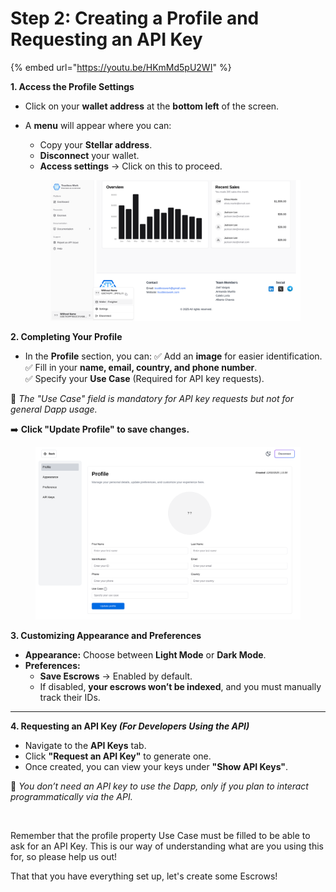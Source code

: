 # Step 2: Creating a Profile and Requesting an API Key

{% embed url="https://youtu.be/HKmMd5pU2WI" %}

**1. Access the Profile Settings**

* Click on your **wallet address** at the **bottom left** of the screen.
*   A **menu** will appear where you can:

    * Copy your **Stellar address**.
    * **Disconnect** your wallet.
    * **Access settings** → Click on this to proceed.



    <figure><img src="../../.gitbook/assets/image (2) (1) (1) (1).png" alt=""><figcaption></figcaption></figure>

**2. Completing Your Profile**

* In the **Profile** section, you can: ✅ Add an **image** for easier identification.\
  ✅ Fill in your **name, email, country, and phone number**.\
  ✅ Specify your **Use Case** (Required for API key requests).

🔹 _The "Use Case" field is mandatory for API key requests but not for general Dapp usage._

➡️ **Click "Update Profile" to save changes.**



<figure><img src="../../.gitbook/assets/image (3) (1) (1).png" alt=""><figcaption></figcaption></figure>

**3. Customizing Appearance and Preferences**

* **Appearance:** Choose between **Light Mode** or **Dark Mode**.
* **Preferences:**
  * **Save Escrows** → Enabled by default.
  * If disabled, **your escrows won’t be indexed**, and you must manually track their IDs.

***

**4. Requesting an API Key&#x20;**_**(For Developers Using the API)**_

* Navigate to the **API Keys** tab.
* Click **"Request an API Key"** to generate one.
* Once created, you can view your keys under **"Show API Keys"**.

📌 _You don’t need an API key to use the Dapp, only if you plan to interact programmatically via the API._

<figure><img src="../../.gitbook/assets/image (4) (1).png" alt=""><figcaption></figcaption></figure>

Remember that the profile property Use Case must be filled to be able to ask for an API Key. This is our way of understanding what are you using this for, so please help us out!

That that you have everything set up, let's create some Escrows!&#x20;



